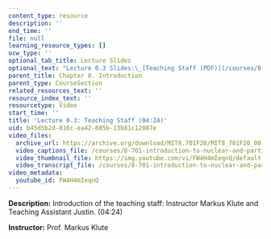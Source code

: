 ```yaml
---
content_type: resource
description: ''
end_time: ''
file: null
learning_resource_types: []
ocw_type: ''
optional_tab_title: Lecture Slides
optional_text: "Lecture 0.3 Slides:\_[Teaching Staff (PDF)](/courses/8-701-introduction-to-nuclear-and-particle-physics-fall-2020/resources/mit8_701f20_lec0-3)"
parent_title: Chapter 0. Introduction
parent_type: CourseSection
related_resources_text: ''
resource_index_text: ''
resourcetype: Video
start_time: ''
title: 'Lecture 0.3: Teaching Staff (04:24)'
uid: b45d5b2d-816c-ea42-885b-13b81c12087e
video_files:
  archive_url: https://archive.org/download/MIT8.701F20/MIT8_701F20_00-03_TeachingStaff_300k.mp4
  video_captions_file: /courses/8-701-introduction-to-nuclear-and-particle-physics-fall-2020/50054e11476b5e6e845976975b257343_FW4H4mIeqnQ.vtt
  video_thumbnail_file: https://img.youtube.com/vi/FW4H4mIeqnQ/default.jpg
  video_transcript_file: /courses/8-701-introduction-to-nuclear-and-particle-physics-fall-2020/539e121606747cd930491ce7b546df7b_FW4H4mIeqnQ.pdf
video_metadata:
  youtube_id: FW4H4mIeqnQ
---
```


**Description:** Introduction of the teaching staff: Instructor Markus Klute and Teaching Assistant Justin. (04:24)

**Instructor:** Prof. Markus Klute